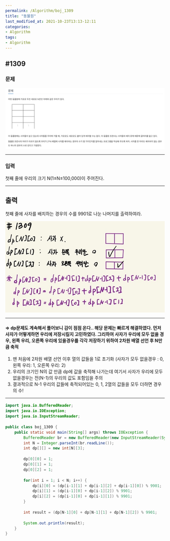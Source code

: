 ```yaml
---
permalink: /Algorithm/boj_1309
title: "동물원"
last_modified_at: 2021-10-23T13:13-12:11
categories:
- Algorithm
tags:
- Algorithm
---
```


## #1309

### 문제

![1309-question](/assets/image/algo/1309-question.png)

---

### 입력

첫째 줄에 우리의 크기 N(1≤N≤100,000)이 주어진다.

---

## 출력

첫째 줄에 사자를 배치하는 경우의 수를 9901로 나눈 나머지를 출력하여라.

![1309](/assets/image/algo/1309.jpg)

---

#### => dp문제도 계속해서 풀어보니 감이 점점 온다.. 해당 문제는 빠르게 해결하였다. 먼저 사자가 어떻게하면 우리에 저장시킬지 고민하였다. 그리하여 사자가 우리에 모두 없을 경우, 왼쪽 우리, 오른쪽 우리에 있을경우를 각각 저장하기 위하여 2차원 배열 선언 후 N만큼 축적

1. 맨 처음에 2차원 배열 선언 이후 열의 값들을 1로 초기화 (사자가 모두 없을경우 : 0, 왼쪽 우리: 1, 오른쪽 우리: 2)
2. 우리의 크기인 N의 값 만큼 dp에 값을 축적해 나가는데 여기서 사자가 우리에 모두 없을경우는 전(N-1)의 우리의 값도 포함임을 주의
3. 결과적으로 N-1 우리의 값들에 축적되어있는 0, 1, 2열의 값들을 모두 더하면 경우의 수!

---

```java
import java.io.BufferedReader;
import java.io.IOException;
import java.io.InputStreamReader;

public class boj_1309 {
    public static void main(String[] args) throws IOException {
        BufferedReader br = new BufferedReader(new InputStreamReader(System.in));
        int N = Integer.parseInt(br.readLine());
        int dp[][] = new int[N][3];

        dp[0][0] = 1;
        dp[0][1] = 1;
        dp[0][2] = 1;

        for(int i = 1; i < N; i++) {
            dp[i][0] = (dp[i-1][1] + dp[i-1][2] + dp[i-1][0]) % 9901;
            dp[i][1] = (dp[i-1][0] + dp[i-1][2]) % 9901;
            dp[i][2] = (dp[i-1][0] + dp[i-1][1]) % 9901;
        }

        int result = (dp[N-1][0] + dp[N-1][1] + dp[N-1][2]) % 9901;

        System.out.println(result);
    }
}
```
